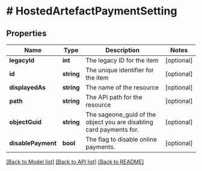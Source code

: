 # # HostedArtefactPaymentSetting

## Properties

Name | Type | Description | Notes
------------ | ------------- | ------------- | -------------
**legacyId** | **int** | The legacy ID for the item | [optional]
**id** | **string** | The unique identifier for the item | [optional]
**displayedAs** | **string** | The name of the resource | [optional]
**path** | **string** | The API path for the resource | [optional]
**objectGuid** | **string** | The sageone_guid of the object you are disabling card payments for. | [optional]
**disablePayment** | **bool** | The flag to disable online payments. | [optional]

[[Back to Model list]](../../README.md#models) [[Back to API list]](../../README.md#endpoints) [[Back to README]](../../README.md)
